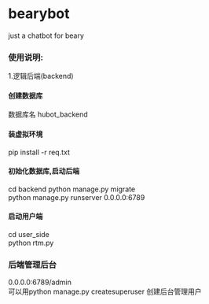# bearybot
just a chatbot for beary  
### 使用说明:
1.逻辑后端(backend)  
#### 创建数据库
数据库名 hubot_backend  
#### 装虚拟环境
pip install -r req.txt
#### 初始化数据库,启动后端
cd backend
python manage.py migrate  
python manage.py runserver   0.0.0.0:6789
#### 启动用户端
cd user_side  
python rtm.py  


### 后端管理后台
0.0.0.0:6789/admin    
可以用python manage.py createsuperuser 创建后台管理用户
